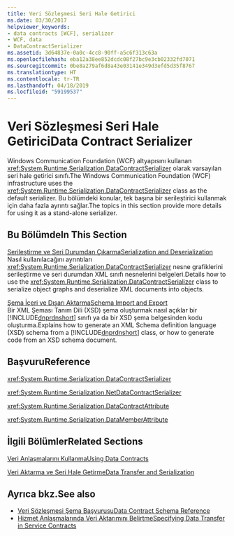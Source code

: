 ```yaml
---
title: Veri Sözleşmesi Seri Hale Getirici
ms.date: 03/30/2017
helpviewer_keywords:
- data contracts [WCF], serializer
- WCF, data
- DataContractSerializer
ms.assetid: 3d64837e-0a0c-4cc8-90ff-a5c6f313c63a
ms.openlocfilehash: eba12a38ee852dcdc08f27bc9e3cb02332fd7071
ms.sourcegitcommit: 0be8a279af6d8a43e03141e349d3efd5d35f8767
ms.translationtype: HT
ms.contentlocale: tr-TR
ms.lasthandoff: 04/18/2019
ms.locfileid: "59199537"
---
```

# <a name="data-contract-serializer"></a><span data-ttu-id="02dc5-102">Veri Sözleşmesi Seri Hale Getirici</span><span class="sxs-lookup"><span data-stu-id="02dc5-102">Data Contract Serializer</span></span>
<span data-ttu-id="02dc5-103">Windows Communication Foundation (WCF) altyapısını kullanan <xref:System.Runtime.Serialization.DataContractSerializer> olarak varsayılan seri hale getirici sınıfı.</span><span class="sxs-lookup"><span data-stu-id="02dc5-103">The Windows Communication Foundation (WCF) infrastructure uses the <xref:System.Runtime.Serialization.DataContractSerializer> class as the default serializer.</span></span> <span data-ttu-id="02dc5-104">Bu bölümdeki konular, tek başına bir serileştirici kullanmak için daha fazla ayrıntı sağlar.</span><span class="sxs-lookup"><span data-stu-id="02dc5-104">The topics in this section provide more details for using it as a stand-alone serializer.</span></span>  
  
## <a name="in-this-section"></a><span data-ttu-id="02dc5-105">Bu Bölümde</span><span class="sxs-lookup"><span data-stu-id="02dc5-105">In This Section</span></span>  
 [<span data-ttu-id="02dc5-106">Serileştirme ve Seri Durumdan Çıkarma</span><span class="sxs-lookup"><span data-stu-id="02dc5-106">Serialization and Deserialization</span></span>](../../../../docs/framework/wcf/feature-details/serialization-and-deserialization.md)  
 <span data-ttu-id="02dc5-107">Nasıl kullanılacağını ayrıntıları <xref:System.Runtime.Serialization.DataContractSerializer> nesne grafiklerini serileştirme ve seri durumdan XML sınıfı nesnelerini belgeleri.</span><span class="sxs-lookup"><span data-stu-id="02dc5-107">Details how to use the <xref:System.Runtime.Serialization.DataContractSerializer> class to serialize object graphs and deserialize XML documents into objects.</span></span>  
  
 [<span data-ttu-id="02dc5-108">Şema İçeri ve Dışarı Aktarma</span><span class="sxs-lookup"><span data-stu-id="02dc5-108">Schema Import and Export</span></span>](../../../../docs/framework/wcf/feature-details/schema-import-and-export.md)  
 <span data-ttu-id="02dc5-109">Bir XML Şeması Tanım Dili (XSD) şema oluşturmak nasıl açıklar bir [!INCLUDE[dnprdnshort](../../../../includes/dnprdnshort-md.md)] sınıfı ya da bir XSD şema belgesinden kodu oluşturma.</span><span class="sxs-lookup"><span data-stu-id="02dc5-109">Explains how to generate an XML Schema definition language (XSD) schema from a [!INCLUDE[dnprdnshort](../../../../includes/dnprdnshort-md.md)] class, or how to generate code from an XSD schema document.</span></span>  
  
## <a name="reference"></a><span data-ttu-id="02dc5-110">Başvuru</span><span class="sxs-lookup"><span data-stu-id="02dc5-110">Reference</span></span>  
 <xref:System.Runtime.Serialization.DataContractSerializer>  
  
 <xref:System.Runtime.Serialization.NetDataContractSerializer>  
  
 <xref:System.Runtime.Serialization.DataContractAttribute>  
  
 <xref:System.Runtime.Serialization.DataMemberAttribute>  
  
## <a name="related-sections"></a><span data-ttu-id="02dc5-111">İlgili Bölümler</span><span class="sxs-lookup"><span data-stu-id="02dc5-111">Related Sections</span></span>  
 [<span data-ttu-id="02dc5-112">Veri Anlaşmalarını Kullanma</span><span class="sxs-lookup"><span data-stu-id="02dc5-112">Using Data Contracts</span></span>](../../../../docs/framework/wcf/feature-details/using-data-contracts.md)  
  
 [<span data-ttu-id="02dc5-113">Veri Aktarma ve Seri Hale Getirme</span><span class="sxs-lookup"><span data-stu-id="02dc5-113">Data Transfer and Serialization</span></span>](../../../../docs/framework/wcf/feature-details/data-transfer-and-serialization.md)  
  
## <a name="see-also"></a><span data-ttu-id="02dc5-114">Ayrıca bkz.</span><span class="sxs-lookup"><span data-stu-id="02dc5-114">See also</span></span>

- [<span data-ttu-id="02dc5-115">Veri Sözleşmesi Şema Başvurusu</span><span class="sxs-lookup"><span data-stu-id="02dc5-115">Data Contract Schema Reference</span></span>](../../../../docs/framework/wcf/feature-details/data-contract-schema-reference.md)
- [<span data-ttu-id="02dc5-116">Hizmet Anlaşmalarında Veri Aktarımını Belirtme</span><span class="sxs-lookup"><span data-stu-id="02dc5-116">Specifying Data Transfer in Service Contracts</span></span>](../../../../docs/framework/wcf/feature-details/specifying-data-transfer-in-service-contracts.md)
